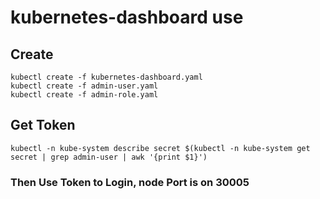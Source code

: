 # kubernetes-dashboard use


## Create 
```
kubectl create -f kubernetes-dashboard.yaml
kubectl create -f admin-user.yaml
kubectl create -f admin-role.yaml
```

## Get Token
```
kubectl -n kube-system describe secret $(kubectl -n kube-system get secret | grep admin-user | awk '{print $1}')
```

### Then Use Token to Login, node Port is on 30005
